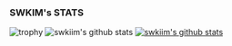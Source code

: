 ### SWKIM's STATS
![trophy](https://github-profile-trophy.vercel.app/?username=swkiim)
![swkiim's github stats](https://github-readme-stats.vercel.app/api?username=swkiim&show_icons=true)
[![swkiim's github stats](https://github-readme-stats.vercel.app/api/top-langs/?username=swkiim&show_icons=true&hide_border=true&title_color=004386&icon_color=004386&layout=compact)](https://github.com/swkiim)
<!--
**swkiim/swkiim** is a ✨ _special_ ✨ repository because its `README.md` (this file) appears on your GitHub profile.

Here are some ideas to get you started:

- 🔭 I’m currently working on ...
- 🌱 I’m currently learning ...
- 👯 I’m looking to collaborate on ...
- 🤔 I’m looking for help with ...
- 💬 Ask me about ...
- 📫 How to reach me: ...
- 😄 Pronouns: ...
- ⚡ Fun fact: ...
-->
